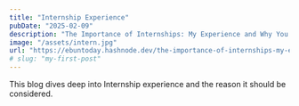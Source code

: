 ```yaml
---
title: "Internship Experience"
pubDate: "2025-02-09"
description: "The Importance of Internships: My Experience and Why You Should Consider One"
image: "/assets/intern.jpg"
url: "https://ebuntoday.hashnode.dev/the-importance-of-internships-my-experience-and-why-you-should-consider-one"
# slug: "my-first-post"
---
```


This blog dives deep into Internship experience and the reason it should be considered.